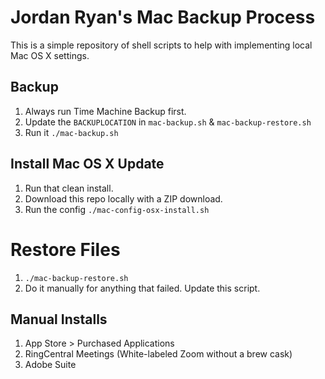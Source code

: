 # Jordan Ryan's Mac Backup Process

This is a simple repository of shell scripts to help with implementing local Mac OS X settings.

## Backup
1. Always run Time Machine Backup first.
2. Update the `BACKUPLOCATION` in `mac-backup.sh` & `mac-backup-restore.sh`
3. Run it `./mac-backup.sh`

## Install Mac OS X Update
1. Run that clean install.
2. Download this repo locally with a ZIP download.
3. Run the config `./mac-config-osx-install.sh`

# Restore Files
1. `./mac-backup-restore.sh`
2. Do it manually for anything that failed. Update this script.

## Manual Installs
1. App Store > Purchased Applications
2. RingCentral Meetings (White-labeled Zoom without a brew cask)
3. Adobe Suite
